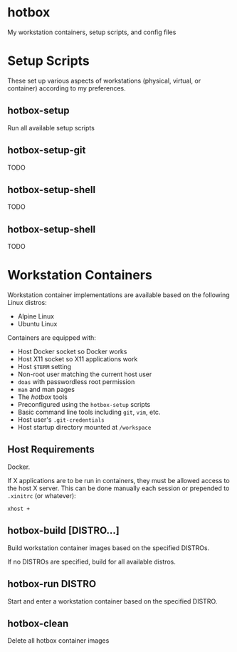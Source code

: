 hotbox
======

My workstation containers, setup scripts, and config files



Setup Scripts
=============

These set up various aspects of workstations (physical, virtual, or container)
according to my preferences.


hotbox-setup
------------

Run all available setup scripts


hotbox-setup-git
----------------

TODO


hotbox-setup-shell
------------------

TODO


hotbox-setup-shell
------------------

TODO



Workstation Containers
======================

Workstation container implementations are available based on the following
Linux distros:

- Alpine Linux
- Ubuntu Linux

Containers are equipped with:

- Host Docker socket so Docker works
- Host X11 socket so X11 applications work
- Host `$TERM` setting
- Non-root user matching the current host user
- `doas` with passwordless root permission
- `man` and man pages
- The *hotbox* tools
- Preconfigured using the `hotbox-setup` scripts
- Basic command line tools including `git`, `vim`, etc.
- Host user's `.git-credentials`
- Host startup directory mounted at `/workspace`


Host Requirements
-----------------

Docker.

If X applications are to be run in containers, they must be allowed access to
the host X server.  This can be done manually each session or prepended to
`.xinitrc` (or whatever):

    xhost +


hotbox-build [DISTRO...]
------------------------

Build workstation container images based on the specified DISTROs.

If no DISTROs are specified, build for all available distros.


hotbox-run DISTRO
-----------------

Start and enter a workstation container based on the specified DISTRO.


hotbox-clean
------------

Delete all hotbox container images
